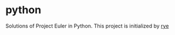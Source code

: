 # python

Solutions of Project Euler in Python.
This project is initialized by [rye](https://github.com/mitsuhiko/rye)
